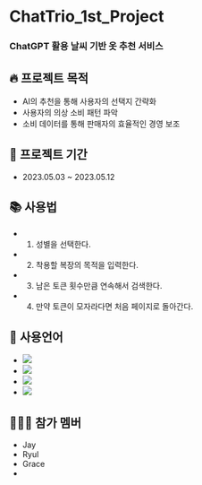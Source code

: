 # ChatTrio_1st_Project

### ChatGPT 활용 날씨 기반 옷 추천 서비스



## 🔥 프로젝트 목적
+ AI의 추천을 통해 사용자의 선택지 간략화
+ 사용자의 의상 소비 패턴 파악
+ 소비 데이터를 통해 판매자의 효율적인 경영 보조

## 📅 프로젝트 기간
+ 2023.05.03 ~ 2023.05.12

## 📚 사용법
+ 1. 성별을 선택한다.
+ 2. 착용할 복장의 목적을 입력한다.
+ 3. 남은 토큰 횟수만큼 연속해서 검색한다.
+ 4. 만약 토큰이 모자라다면 처음 페이지로 돌아간다.

## 📌 사용언어
+ <img src="https://img.shields.io/badge/python-3776AB?style=for-the-badge&logo=python&logoColor=white">
+ <img src="https://img.shields.io/badge/html-E34F26?style=for-the-badge&logo=html5&logoColor=white">
+ <img src="https://img.shields.io/badge/css-1572B6?style=for-the-badge&logo=css3&logoColor=white">
+ <img src="https://img.shields.io/badge/flask-000000?style=for-the-badge&logo=flask&logoColor=white">

## 🧑‍🤝‍🧑 참가 멤버
+ Jay
+ Ryul
+ Grace
+ 
